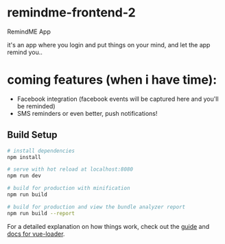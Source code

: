 # remindme-frontend-2

RemindME App 

it's an app where you login and put things on your mind, and let the app remind you..

# coming features (when i have time):
- Facebook integration (facebook events will be captured here and you'll be reminded)
- SMS reminders or even better, push notifications!


## Build Setup

``` bash
# install dependencies
npm install

# serve with hot reload at localhost:8080
npm run dev

# build for production with minification
npm run build

# build for production and view the bundle analyzer report
npm run build --report
```

For a detailed explanation on how things work, check out the [guide](http://vuejs-templates.github.io/webpack/) and [docs for vue-loader](http://vuejs.github.io/vue-loader).
